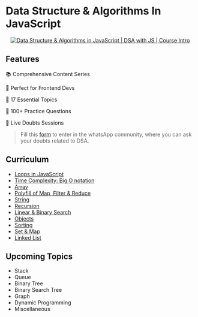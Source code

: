 # Data Structure & Algorithms In JavaScript

<p align="center">
  <a href="https://youtu.be/8JZTDXsEnVY">
  <img src="https://img.youtube.com/vi/8JZTDXsEnVY/0.jpg" alt="Data Structure & Algorithms in JavaScript | DSA with JS | Course Intro" />
  </a>
</p>

## Features

📚 Comprehensive Content Series

🎯 Perfect for Frontend Devs

🌟 17 Essential Topics

🚀 100+ Practice Questions

💬 Live Doubts Sessions

> Fill this [form](https://forms.gle/LgebEgJmbfZeuNfN9) to enter in the whatsApp community, where you can ask your doubts related to DSA.  

## Curriculum

- [Loops in JavaScript](https://github.com/Vishal-raj-1/DSA-In-JS-With-Vishal/blob/main/Basics/README.md)
- [Time Complexity: Big O notation](https://github.com/Vishal-raj-1/DSA-In-JS-With-Vishal/blob/main/Time%20Complexity/README.md)
- [Array](https://github.com/Vishal-raj-1/DSA-In-JS-With-Vishal/blob/main/Array/README.md)
- [Polyfill of Map, Filter & Reduce](https://github.com/Vishal-raj-1/DSA-In-JS-With-Vishal/blob/main/Array/Polyfill.md)
- [String](https://github.com/Vishal-raj-1/DSA-In-JS-With-Vishal/blob/main/String/README.md)
- [Recursion](https://github.com/Vishal-raj-1/DSA-In-JS-With-Vishal/blob/main/Recursion/README.md)
- [Linear & Binary Search](https://github.com/Vishal-raj-1/DSA-In-JS-With-Vishal/blob/main/Searching%20Algorthims/README.md)
- [Objects](https://github.com/Vishal-raj-1/DSA-In-JS-With-Vishal/blob/main/Objects/README.md)
- [Sorting](https://github.com/Vishal-raj-1/DSA-In-JS-With-Vishal/blob/main/Sorting/README.md)
- [Set & Map](https://github.com/Vishal-raj-1/DSA-In-JS-With-Vishal/blob/main/Set%20%26%20Map/README.md)
- [Linked List](https://github.com/Vishal-raj-1/DSA-In-JS-With-Vishal/tree/main/Linked%20%List/README.md)

## Upcoming Topics

- Stack
- Queue
- Binary Tree
- Binary Search Tree
- Graph
- Dynamic Programming
- Miscellaneous

